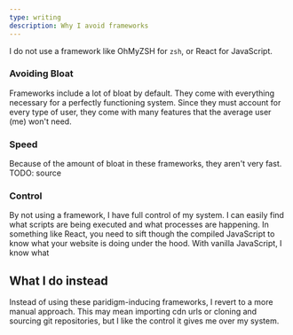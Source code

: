 ```yaml
---
type: writing
description: Why I avoid frameworks
---
```

I do not use a framework like OhMyZSH for `zsh`, or React for JavaScript.

### Avoiding Bloat
Frameworks include a lot of bloat by default.
They come with everything necessary for a perfectly functioning system.
Since they must account for every type of user, they come with many features that the average user (me) won't need.

### Speed
Because of the amount of bloat in these frameworks, they aren't very fast.
TODO: source

### Control
By not using a framework, I have full control of my system. I can easily find what scripts are being executed and what processes are happening. In something like React, you need to sift though the compiled JavaScript to know what your website is doing under the hood. With vanilla JavaScript, I know what 

## What I do instead
Instead of using these paridigm-inducing frameworks, I revert to a more manual approach.
This may mean importing cdn urls or cloning and sourcing git repositories, but I like the control it gives me over my system.